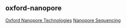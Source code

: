 ## oxford-nanopore

[Oxford Nanopore Technologies](https://nanoporetech.com/)
[Nanopore Sequencing](https://en.wikipedia.org/wiki/Nanopore_sequencing)



